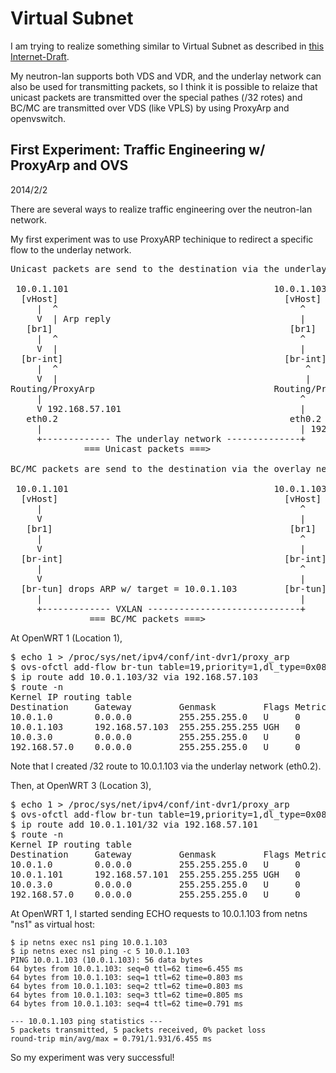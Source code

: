 Virtual Subnet
==============

I am trying to realize something similar to Virtual Subnet as described in [this Internet-Draft](http://tools.ietf.org/id/draft-xu-virtual-subnet-11.txt).

My neutron-lan supports both VDS and VDR, and the underlay network can also be used for transmitting packets,
so I think it is possible to relaize that unicast packets are transmitted over
the special pathes (/32 rotes) and BC/MC are transmitted over VDS (like VPLS) by using ProxyArp and openvswitch.

First Experiment: Traffic Engineering w/ ProxyArp and OVS
---------------------------------------------------------

2014/2/2

There are several ways to realize traffic engineering over the neutron-lan network.

My first experiment was to use ProxyARP techinique to redirect a specific flow to the underlay network.

<pre>
Unicast packets are send to the destination via the underlay network:

 10.0.1.101                                       10.0.1.103
  [vHost]                                           [vHost]
     |  ^                                              ^
     V  | Arp reply                                    |
   [br1]                                             [br1]
     |  ^                                              ^
     V  |                                              |
  [br-int]                                          [br-int]
     |  ^                                               ^
     V  |                                               |
Routing/ProxyArp                                  Routing/ProxyARP
     |                                                 ^
     V 192.168.57.101                                  |
   eth0.2                                            eth0.2
     |                                                 | 192.168.57.103
     +------------- The underlay network --------------+
              === Unicast packets ===>

BC/MC packets are send to the destination via the overlay network:

 10.0.1.101                                       10.0.1.103
  [vHost]                                           [vHost]
     |                                                 ^
     V                                                 |
   [br1]                                             [br1]
     |                                                 ^
     V                                                 |
  [br-int]                                          [br-int]
     |                                                 ^
     V                                                 |
  [br-tun] drops ARP w/ target = 10.0.1.103         [br-tun]
     |                                                 |
     +------------- VXLAN -----------------------------+
               === BC/MC packets ===>
</pre>

At OpenWRT 1 (Location 1),
<pre>
$ echo 1 > /proc/sys/net/ipv4/conf/int-dvr1/proxy_arp
$ ovs-ofctl add-flow br-tun table=19,priority=1,dl_type=0x0806,dl_vlan=1,nw_dst=10.0.1.103,actions=drop')
$ ip route add 10.0.1.103/32 via 192.168.57.103
$ route -n
Kernel IP routing table
Destination     Gateway         Genmask         Flags Metric Ref    Use Iface
10.0.1.0        0.0.0.0         255.255.255.0   U     0      0        0 int-dvr1
10.0.1.103      192.168.57.103  255.255.255.255 UGH   0      0        0 eth0.2
10.0.3.0        0.0.0.0         255.255.255.0   U     0      0        0 int-dvr3
192.168.57.0    0.0.0.0         255.255.255.0   U     0      0        0 eth0.2
</pre>
Note that I created /32 route to 10.0.1.103 via the underlay network (eth0.2).

Then, at OpenWRT 3 (Location 3),
<pre>
$ echo 1 > /proc/sys/net/ipv4/conf/int-dvr1/proxy_arp
$ ovs-ofctl add-flow br-tun table=19,priority=1,dl_type=0x0806,dl_vlan=1,nw_dst=10.0.1.101,actions=drop')
$ ip route add 10.0.1.101/32 via 192.168.57.101
$ route -n
Kernel IP routing table
Destination     Gateway         Genmask         Flags Metric Ref    Use Iface
10.0.1.0        0.0.0.0         255.255.255.0   U     0      0        0 int-dvr1
10.0.1.101      192.168.57.101  255.255.255.255 UGH   0      0        0 eth0.2
10.0.3.0        0.0.0.0         255.255.255.0   U     0      0        0 int-dvr3
192.168.57.0    0.0.0.0         255.255.255.0   U     0      0        0 eth0.2
</pre>

At OpenWRT 1, I started sending ECHO requests to 10.0.1.103 from netns "ns1" as virtual host:

    $ ip netns exec ns1 ping 10.0.1.103
    $ ip netns exec ns1 ping -c 5 10.0.1.103
    PING 10.0.1.103 (10.0.1.103): 56 data bytes
    64 bytes from 10.0.1.103: seq=0 ttl=62 time=6.455 ms
    64 bytes from 10.0.1.103: seq=1 ttl=62 time=0.803 ms
    64 bytes from 10.0.1.103: seq=2 ttl=62 time=0.803 ms
    64 bytes from 10.0.1.103: seq=3 ttl=62 time=0.805 ms
    64 bytes from 10.0.1.103: seq=4 ttl=62 time=0.791 ms
    
    --- 10.0.1.103 ping statistics ---
    5 packets transmitted, 5 packets received, 0% packet loss
    round-trip min/avg/max = 0.791/1.931/6.455 ms

So my experiment was very successful!

